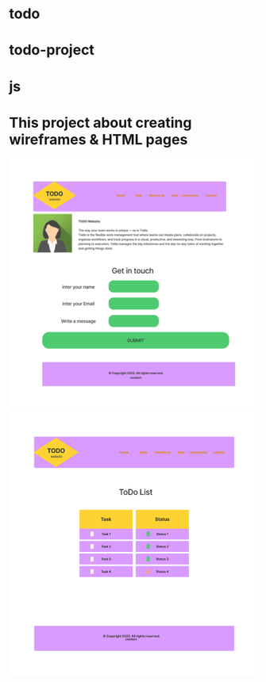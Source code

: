 # todo
# todo-project
# js
# This project about creating wireframes & HTML pages 
 <img src="assets/AboutPage.png" alt="logo">
<img src="assets/HomePage.png" alt="logo">
